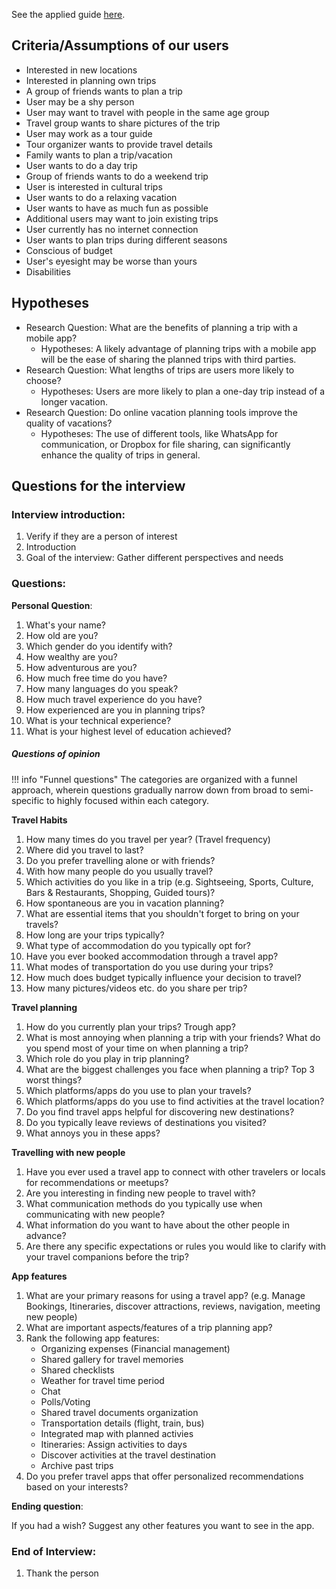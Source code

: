 See the applied guide [here](interviews.md).

## Criteria/Assumptions of our users
- Interested in new locations
- Interested in planning own trips
- A group of friends wants to plan a trip
- User may be a shy person
- User may want to travel with people in the same age group
- Travel group wants to share pictures of the trip
- User may work as a tour guide
- Tour organizer wants to provide travel details
- Family wants to plan a trip/vacation
- User wants to do a day trip
- Group of friends wants to do a weekend trip
- User is interested in cultural trips
- User wants to do a relaxing vacation
- User wants to have as much fun as possible
- Additional users may want to join existing trips
- User currently has no internet connection
- User wants to plan trips during different seasons
- Conscious of budget
- User's eyesight may be worse than yours
- Disabilities

## Hypotheses
- Research Question: What are the benefits of planning a trip with a mobile app?
  - Hypotheses: A likely advantage of planning trips with a mobile app will be the ease of sharing the planned trips with third parties.
- Research Question: What lengths of trips are users more likely to choose?
  - Hypotheses: Users are more likely to plan a one-day trip instead of a longer vacation.
- Research Question: Do online vacation planning tools improve the quality of vacations?
  - Hypotheses: The use of different tools, like WhatsApp for communication, or Dropbox for file sharing, can significantly enhance the quality of trips in general.

## Questions for the interview

### Interview introduction:
1. Verify if they are a person of interest
2. Introduction
3. Goal of the interview: Gather different perspectives and needs

### Questions:

**Personal Question**:

1. What's your name?
2. How old are you?
3. Which gender do you identify with?
4. How wealthy are you?
5. How adventurous are you?
6. How much free time do you have?
7. How many languages do you speak?
8. How much travel experience do you have?
9. How experienced are you in planning trips?
10. What is your technical experience?
11. What is your highest level of education achieved?

##### Questions of opinion
!!! info "Funnel questions"
	The categories are organized with a funnel approach, wherein questions gradually narrow down from broad to semi-specific to highly focused within each category.

**Travel Habits**

1. How many times do you travel per year? (Travel frequency)
2. Where did you travel to last?
3. Do you prefer travelling alone or with friends?
4. With how many people do you usually travel?
5. Which activities do you like in a trip (e.g. Sightseeing, Sports, Culture, Bars & Restaurants, Shopping, Guided tours)?
6. How spontaneous are you in vacation planning?
7. What are essential items that you shouldn't forget to bring on your travels?
8. How long are your trips typically?
9. What type of accommodation do you typically opt for?
10. Have you ever booked accommodation through a travel app?
11. What modes of transportation do you use during your trips?
12. How much does budget typically influence your decision to travel?
13. How many pictures/videos etc. do you share per trip?

**Travel planning**

1. How do you currently plan your trips? Trough app?
2. What is most annoying when planning a trip with your friends? What do you spend most of your time on when planning a trip?
3. Which role do you play in trip planning?
4. What are the biggest challenges you face when planning a trip? Top 3 worst things?
5. Which platforms/apps do you use to plan your travels?
6. Which platforms/apps do you use to find activities at the travel location?
7. Do you find travel apps helpful for discovering new destinations?
8. Do you typically leave reviews of destinations you visited?
9. What annoys you in these apps?

**Travelling with new people**

1. Have you ever used a travel app to connect with other travelers or locals for recommendations or meetups?
2. Are you interesting in finding new people to travel with?
3. What communication methods do you typically use when communicating with new people?
4. What information do you want to have about the other people in advance?
5. Are there any specific expectations or rules you would like to clarify with your travel companions before the trip?

**App features**

1. What are your primary reasons for using a travel app? (e.g. Manage Bookings, Itineraries, discover attractions, reviews, navigation, meeting new people)
2. What are important aspects/features of a trip planning app?
3. Rank the following app features: 
    - Organizing expenses (Financial management)
    - Shared gallery for travel memories
    - Shared checklists
    - Weather for travel time period
    - Chat
    - Polls/Voting
    - Shared travel documents organization
    - Transportation details (flight, train, bus)
    - Integrated map with planned activies
    - Itineraries: Assign activities to days
    - Discover activities at the travel destination
    - Archive past trips
4. Do you prefer travel apps that offer personalized recommendations based on your interests?

**Ending question**:

If you had a wish?
Suggest any other features you want to see in the app.

### End of Interview:
1. Thank the person